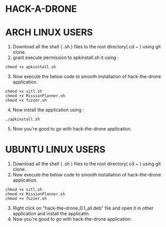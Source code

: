# HACK-A-DRONE

# ARCH LINUX USERS 

1. Download all the shell ( .sh ) files to the root directory( cd ~ ) using git clone. 
2. grant execute permission to apkinstall.sh it using :
```
chmod +x apkinstall.sh
```
3. Now execute the below code to smooth installation of hack-the-drone application.
```
chmod +x sitl.sh
chmod +x MissionPlanner.sh
chmod +x fuzzer.sh
```
4. Now install the application using : 
```
./apkinstall.sh
```
5. Now you're good to go with hack-the-drone application.

# UBUNTU LINUX USERS 

1. Download all the shell ( .sh ) files to the root directory( cd ~ ) using git clone. 
2. Now execute the below code to smooth installation of hack-the-drone application.
```
chmod +x sitl.sh
chmod +x MissionPlanner.sh
chmod +x fuzzer.sh
```
3. Right click on "hack-the-drone_0.1_all.deb" file and open it in other application and install the applicatin.
5. Now you're good to go with hack-the-drone application.
